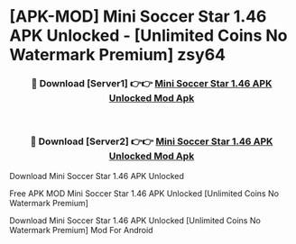 # [APK-MOD] Mini Soccer Star 1.46 APK Unlocked - [Unlimited Coins No Watermark Premium] zsy64



<div align="center">
<h3>🔴 Download [Server1] 👉👉 <a href="https://momento.my/?title=Mini_Soccer_Star_1.46_APK_Unlocked">Mini Soccer Star 1.46 APK Unlocked Mod Apk</a></h3><br>

<h3>🔴 Download [Server2] 👉👉 <a href="https://momento.my/?title=Mini_Soccer_Star_1.46_APK_Unlocked">Mini Soccer Star 1.46 APK Unlocked Mod Apk</a></h3>
</div>



Download Mini Soccer Star 1.46 APK Unlocked 

Free APK MOD Mini Soccer Star 1.46 APK Unlocked [Unlimited Coins No Watermark Premium]

Download Mini Soccer Star 1.46 APK Unlocked [Unlimited Coins No Watermark Premium] Mod For Android
